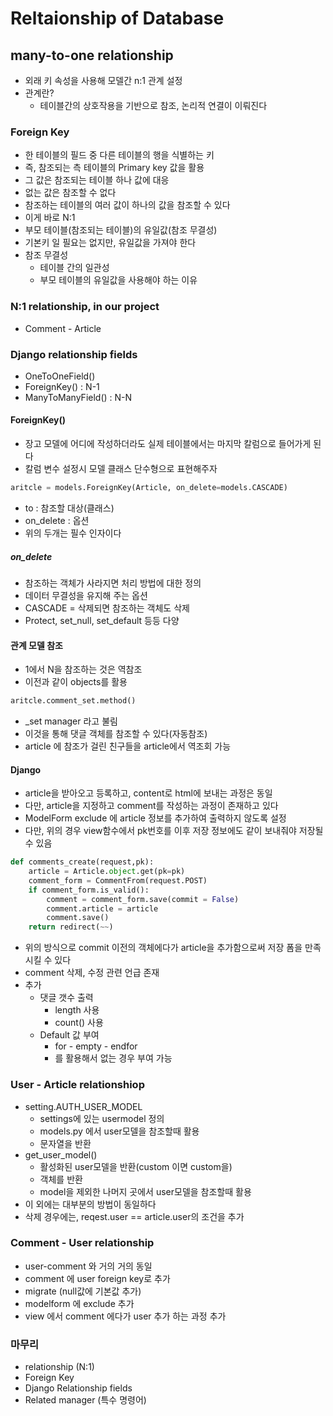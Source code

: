 # Reltaionship of Database
## many-to-one relationship
- 외래 키 속성을 사용해 모델간 n:1 관계 설정
- 관계란?
  - 테이블간의 상호작용을 기반으로 참조, 논리적 연결이 이뤄진다
### Foreign Key
- 한 테이블의 필드 중 다른 테이블의 행을 식별하는 키
- 즉, 참조되는 측 테이블의 Primary key 값을 활용
- 그 값은 참조되는 테이블 하나 값에 대응
- 없는 값은 참조할 수 없다
- 참조하는 테이블의 여러 값이 하나의 값을 참조할 수 있다
- 이게 바로 N:1
- 부모 테이블(참조되는 테이블)의 유일값(참조 무결성)
- 기본키 일 필요는 없지만, 유일값을 가져야 한다
- 참조 무결성
  - 테이블 간의 일관성
  - 부모 테이블의 유일값을 사용해야 하는 이유
### N:1 relationship, in our project
- Comment - Article
### Django relationship fields
- OneToOneField()
- ForeignKey() : N-1
- ManyToManyField() : N-N

#### ForeignKey()
- 장고 모델에 어디에 작성하더라도 실제 테이블에서는 마지막 칼럼으로 들어가게 된다
- 칼럼 변수 설정시 모델 클래스 단수형으로 표현해주자
```python
aritcle = models.ForeignKey(Article, on_delete=models.CASCADE)
```
- to : 참조할 대상(클래스)
- on_delete : 옵션
- 위의 두개는 필수 인자이다
##### on_delete
- 참조하는 객체가 사라지면 처리 방법에 대한 정의
- 데이터 무결성을 유지해 주는 옵션
- CASCADE = 삭제되면 참조하는 객체도 삭제
- Protect, set_null, set_default 등등 다양

#### 관계 모델 참조
- 1에서 N을 참조하는 것은 역참조
- 이전과 같이 objects를 활용
```python
aritcle.comment_set.method()
```
- _set manager 라고 불림
- 이것을 통해  댓글 객체를 참조할 수 있다(자동참조)
- article 에 참조가 걸린 친구들을 article에서 역조회 가능
#### Django
- article을 받아오고 등록하고, content로 html에 보내는 과정은 동일
- 다만, article을 지정하고 comment를 작성하는 과정이 존재하고 있다
- ModelForm exclude 에 article 정보를 추가하여 출력하지 않도록 설정
- 다만, 위의 경우 view함수에서 pk번호를 이후 저장 정보에도 같이 보내줘야 저장될 수 있음
```python
def comments_create(request,pk):
    article = Article.object.get(pk=pk)
    comment_form = CommentFrom(request.POST)
    if comment_form.is_valid():
        comment = comment_form.save(commit = False)
        comment.article = article
        comment.save()
    return redirect(~~)
```
- 위의 방식으로 commit  이전의 객체에다가 article을 추가함으로써 저장 폼을 만족시킬 수 있다
- comment 삭제, 수정 관련 언급 존재
- 추가
  - 댓글 갯수 출력
    - length 사용
    - count() 사용
  - Default 값 부여
    - for - empty - endfor
    - 를 활용해서 없는 경우 부여 가능
### User - Article relationshiop
- setting.AUTH_USER_MODEL
  - settings에 있는 usermodel 정의
  - models.py 에서 user모델을 참조할때 활용
  - 문자열을 반환
- get_user_model()
  - 활성화된 user모델을 반환(custom 이면 custom을)
  - 객체를 반환
  - model을 제외한 나머지 곳에서 user모델을 참조할때 활용
- 이 외에는 대부분의 방법이 동일하다
- 삭제 경우에는, reqest.user == article.user의 조건을 추가
### Comment - User relationship
- user-comment 와 거의 거의 동일
- comment 에 user foreign key로 추가
- migrate (null값에 기본값 추가)
- modelform 에 exclude 추가
- view 에서 comment 에다가 user 추가 하는 과정 추가

### 마무리
- relationship (N:1)
- Foreign Key
- Django Relationship fields
- Related manager (특수 명령어)